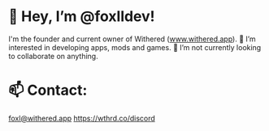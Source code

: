 
# 👋 Hey, I’m @foxlldev!
I'm the founder and current owner of Withered (www.withered.app).
👀 I’m interested in developing apps, mods and games.
💞️ I’m not currently looking to collaborate on anything.

# 📫 Contact:
foxl@withered.app
https://wthrd.co/discord

<!---
foxlldev/foxlldev is a ✨ special ✨ repository because its `README.md` (this file) appears on your GitHub profile.
You can click the Preview link to take a look at your changes.
--->
